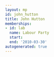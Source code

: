 ```yaml
---
layout: mp
id: john_hutton
title: John Hutton
memberships:
- id: lab
  name: Labour Party
  start: 
  end: '2010-03-30'
autogenerated: true
---
```

